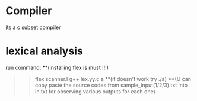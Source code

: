 # Compiler
its a c subset compiler
# lexical analysis
run command:
**(installing flex is must !!!)
>>flex scanner.l
>>g++ lex.yy.c
>>a **(if doesn't work try ./a)
**(U can copy paste the source codes from sample_input(1/2/3).txt into in.txt for observing various outputs for each one)
